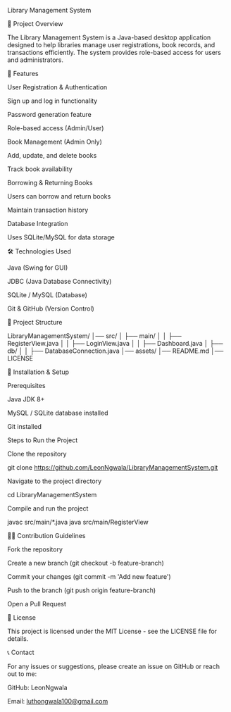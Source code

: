 Library Management System

📌 Project Overview

The Library Management System is a Java-based desktop application designed to help libraries manage user registrations, book records, and transactions efficiently. The system provides role-based access for users and administrators.

🚀 Features

User Registration & Authentication

Sign up and log in functionality

Password generation feature

Role-based access (Admin/User)

Book Management (Admin Only)

Add, update, and delete books

Track book availability

Borrowing & Returning Books

Users can borrow and return books

Maintain transaction history

Database Integration

Uses SQLite/MySQL for data storage

🛠️ Technologies Used

Java (Swing for GUI)

JDBC (Java Database Connectivity)

SQLite / MySQL (Database)

Git & GitHub (Version Control)

📂 Project Structure

LibraryManagementSystem/
│── src/
│   ├── main/
│   │   ├── RegisterView.java
│   │   ├── LoginView.java
│   │   ├── Dashboard.java
│   ├── db/
│   │   ├── DatabaseConnection.java
│── assets/
│── README.md
│── LICENSE

🚀 Installation & Setup

Prerequisites

Java JDK 8+

MySQL / SQLite database installed

Git installed

Steps to Run the Project

Clone the repository

git clone https://github.com/LeonNgwala/LibraryManagementSystem.git

Navigate to the project directory

cd LibraryManagementSystem

Compile and run the project

javac src/main/*.java
java src/main/RegisterView

👨‍💻 Contribution Guidelines

Fork the repository

Create a new branch (git checkout -b feature-branch)

Commit your changes (git commit -m 'Add new feature')

Push to the branch (git push origin feature-branch)

Open a Pull Request

📜 License

This project is licensed under the MIT License - see the LICENSE file for details.

📞 Contact

For any issues or suggestions, please create an issue on GitHub or reach out to me:

GitHub: LeonNgwala

Email: luthongwala100@gmail.com
